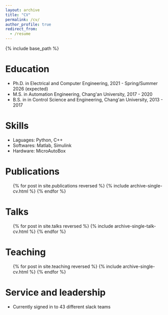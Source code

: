 ```yaml
---
layout: archive
title: "CV"
permalink: /cv/
author_profile: true
redirect_from:
  - /resume
---
```


{% include base_path %}

Education
======
* Ph.D. in Electrical and Computer Engineering, 2021 - Spring/Summer 2026 (expected)
* M.S. in Automation Engineering, Chang'an University, 2017 - 2020
* B.S. in in Control Science and Engineering, Chang'an University, 2013 - 2017
  
Skills
======
* Laguages: Python, C++
* Softwares: Matlab, Simulink
* Hardware: MicroAutoBox

Publications
======
  <ul>{% for post in site.publications reversed %}
    {% include archive-single-cv.html %}
  {% endfor %}</ul>
  
Talks
======
  <ul>{% for post in site.talks reversed %}
    {% include archive-single-talk-cv.html  %}
  {% endfor %}</ul>
  
Teaching
======
  <ul>{% for post in site.teaching reversed %}
    {% include archive-single-cv.html %}
  {% endfor %}</ul>
  
Service and leadership
======
* Currently signed in to 43 different slack teams

